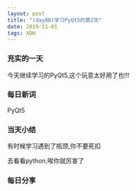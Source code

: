 ```yaml
---  
layout: post  
title: "(day80)学习PyQt5的第2天"   
date: 2019-11-01
tags: XDH    
---  
```


### 充实的一天
今天继续学习的PyQt5,这个玩意太好用了也!!!

### 每日新词

PyQt5
### 当天小结

有时候学习遇到了瓶颈,你不要死扣

去看看python,唉你就厉害了

### 每日分享
